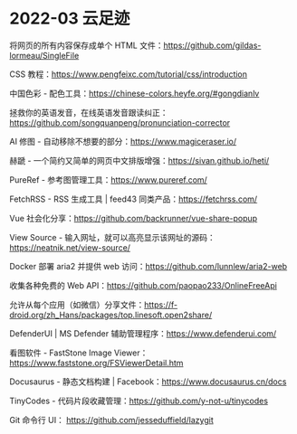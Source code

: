 # 2022-03 云足迹

将网页的所有内容保存成单个 HTML 文件：https://github.com/gildas-lormeau/SingleFile

CSS 教程：https://www.pengfeixc.com/tutorial/css/introduction

中国色彩 - 配色工具：https://chinese-colors.heyfe.org/#gongdianlv

拯救你的英语发音，在线英语发音跟读纠正：https://github.com/songquanpeng/pronunciation-corrector

AI 修图 - 自动移除不想要的部分：https://www.magiceraser.io/

赫蹏 - 一个简约又简单的网页中文排版增强：https://sivan.github.io/heti/

PureRef - 参考图管理工具：https://www.pureref.com/

FetchRSS - RSS 生成工具 | feed43 同类产品：https://fetchrss.com/

Vue 社会化分享：https://github.com/backrunner/vue-share-popup

View Source - 输入网址，就可以高亮显示该网址的源码：https://neatnik.net/view-source/

Docker 部署 aria2 并提供 web 访问：https://github.com/lunnlew/aria2-web

收集各种免费的 Web API：https://github.com/paopao233/OnlineFreeApi

允许从每个应用（如微信）分享文件：https://f-droid.org/zh_Hans/packages/top.linesoft.open2share/

DefenderUI | MS Defender 辅助管理程序：https://www.defenderui.com/

看图软件 - FastStone Image Viewer：https://www.faststone.org/FSViewerDetail.htm

Docusaurus - 静态文档构建 | Facebook：https://www.docusaurus.cn/docs

TinyCodes - 代码片段收藏管理：https://github.com/y-not-u/tinycodes

Git 命令行 UI：
https://github.com/jesseduffield/lazygit


